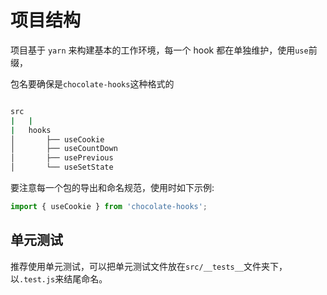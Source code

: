 # 项目结构

项目基于 `yarn` 来构建基本的工作环境，每一个 hook 都在单独维护，使用`use`前缀，

包名要确保是`chocolate-hooks`这种格式的

```bash

src
|   |
|   hooks
│       ├── useCookie
│       ├── useCountDown
│       ├── usePrevious
│       └── useSetState

```

要注意每一个包的导出和命名规范，使用时如下示例:

```js
import { useCookie } from 'chocolate-hooks';
```

## 单元测试

推荐使用单元测试，可以把单元测试文件放在`src/__tests__`文件夹下，以`.test.js`来结尾命名。
